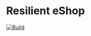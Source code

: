 # Resilient eShop

[![Build](https://github.com/Group-50/resilient-eshop/actions/workflows/dotnet.yml/badge.svg)](https://github.com/Group-50/resilient-eshop/actions/workflows/dotnet.yml)
